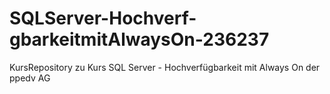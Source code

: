# SQLServer-Hochverf-gbarkeitmitAlwaysOn-236237
KursRepository zu Kurs SQL Server - Hochverfügbarkeit mit Always On der ppedv AG
